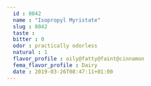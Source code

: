 ```yaml
---
  id : 8042
  name : "Isopropyl Myristate"
  slug : 8042
  taste : 
  bitter : 0
  odor : practically odorless
  natural : 1
  flavor_profile : oily@fatty@faint@cinnamon
  fema_flavor_profile : Dairy
  date : 2019-03-26T08:47:11+01:00
---
```



